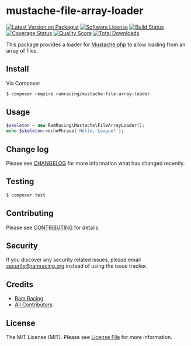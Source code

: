 # mustache-file-array-loader

[![Latest Version on Packagist][ico-version]][link-packagist]
[![Software License][ico-license]](LICENSE.md)
[![Build Status][ico-travis]][link-travis]
[![Coverage Status][ico-scrutinizer]][link-scrutinizer]
[![Quality Score][ico-code-quality]][link-code-quality]
[![Total Downloads][ico-downloads]][link-downloads]

This package provides a loader for [Mustache.php] to allow loading from an array of files.

## Install

Via Composer

``` bash
$ composer require ramracing/mustache-file-array-loader
```

## Usage

``` php
$skeleton = new RamRacing\Mustache\FileArrayLoader();
echo $skeleton->echoPhrase('Hello, League!');
```

## Change log

Please see [CHANGELOG](CHANGELOG.md) for more information what has changed recently.

## Testing

``` bash
$ composer test
```

## Contributing

Please see [CONTRIBUTING](CONTRIBUTING.md) for details.

## Security

If you discover any security related issues, please email security@ramracing.org instead of using the issue tracker.

## Credits

- [Ram Racing]
- [All Contributors][link-contributors]

## License

The MIT License (MIT). Please see [License File](LICENSE.md) for more information.

[ico-version]: https://img.shields.io/packagist/v/ramracing/mustache-file-array-loader.svg?style=flat-square
[ico-license]: https://img.shields.io/badge/license-MIT-brightgreen.svg?style=flat-square
[ico-travis]: https://img.shields.io/travis/ramracing/mustache-file-array-loader/master.svg?style=flat-square
[ico-scrutinizer]: https://img.shields.io/scrutinizer/coverage/g/ramracing/mustache-file-array-loader.svg?style=flat-square
[ico-code-quality]: https://img.shields.io/scrutinizer/g/ramracing/mustache-file-array-loader.svg?style=flat-square
[ico-downloads]: https://img.shields.io/packagist/dt/ramracing/mustache-file-array-loader.svg?style=flat-square

[link-packagist]: https://packagist.org/packages/ramracing/mustache-file-array-loader
[link-travis]: https://travis-ci.org/ramracing/mustache-file-array-loader
[link-scrutinizer]: https://scrutinizer-ci.com/g/ramracing/mustache-file-array-loader/code-structure
[link-code-quality]: https://scrutinizer-ci.com/g/ramracing/mustache-file-array-loader
[link-downloads]: https://packagist.org/packages/ramracing/mustache-file-array-loader
[link-author]: https://github.com/ramracing
[link-contributors]: ../../contributors

[Mustache.php]: https://github.com/bobthecow/mustache.php
[Ram Racing]: https://ramracing.org
